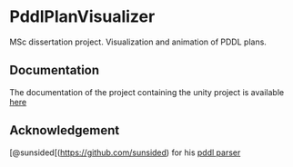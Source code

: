 # PddlPlanVisualizer
 MSc dissertation project. Visualization and animation of PDDL plans.

## Documentation
The documentation of the project containing the unity project is available [here](https://docs.google.com/document/d/1vBPuKCpab_yow1uSjSZyELfBAA3isySp8ECWjnVoWls/edit?usp=sharing) 

## Acknowledgement
[@sunsided[(https://github.com/sunsided) for his [pddl parser](https://github.com/sunsided/pddl)

